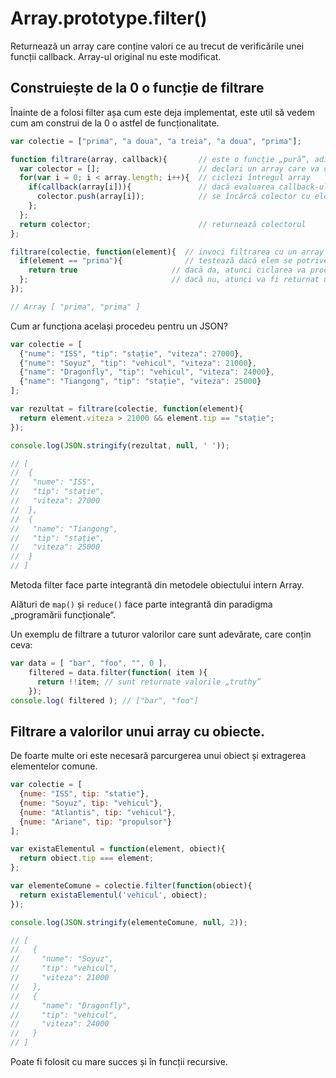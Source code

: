 # Array.prototype.filter()

Returnează un array care conține valori ce au trecut de verificările unei funcții callback.
Array-ul original nu este modificat.

## Construiește de la 0 o funcție de filtrare

Înainte de a folosi filter așa cum este deja implementat, este util să vedem cum am construi de la 0 o astfel de funcționalitate.

```js
var colectie = ["prima", "a doua", "a treia", "a doua", "prima"];

function filtrare(array, callback){       // este o funcție „pură”, adică nu modifică array-ului original
  var colector = [];                      // declari un array care va colecta valorile, dacă sunt găsite
  for(var i = 0; i < array.length; i++){  // ciclezi întregul array
    if(callback(array[i])){               // dacă evaluarea callback-ului returnează true pentru valoarea căutată
      colector.push(array[i]);            // se încărcă colector cu elementele repetate, fiecare fiind valoarea
    };
  };
  return colector;                        // returnează colectorul
};

filtrare(colectie, function(element){  // invoci filtrarea cu un array și callback. callback-ul caută true
  if(element == "prima"){              // testează dacă elem se potrivește cu valoarea căutată
    return true                     // dacă da, atunci ciclarea va produce elemente în array-ul colector.
  };                                // dacă nu, atunci va fi returnat un array gol.
});

// Array [ "prima", "prima" ]
```

Cum ar funcționa același procedeu pentru un JSON?

```js
var colectie = [
  {"nume": "ISS", "tip": "stație", "viteza": 27000},
  {"nume": "Soyuz", "tip": "vehicul", "viteza": 21000},
  {"name": "Dragonfly", "tip": "vehicul", "viteza": 24000},
  {"name": "Tiangong", "tip": "stație", "viteza": 25000}
];

var rezultat = filtrare(colectie, function(element){
  return element.viteza > 21000 && element.tip == "stație";
});

console.log(JSON.stringify(rezultat, null, ' '));

// [
//  {
//   "nume": "ISS",
//   "tip": "stație",
//   "viteza": 27000
//  },
//  {
//   "name": "Tiangong",
//   "tip": "stație",
//   "viteza": 25000
//  }
// ]
```

Metoda filter face parte integrantă din metodele obiectului intern Array.

Alături de `map()` și `reduce()` face parte integrantă din paradigma „programării funcționale”.

Un exemplu de filtrare a tuturor valorilor care sunt adevărate, care conțin ceva:

```js
var data = [ "bar", "foo", "", 0 ],
    filtered = data.filter(function( item ){
      return !!item; // sunt returnate valorile „truthy”
    });
console.log( filtered ); // ["bar", "foo"]
```

## Filtrare a valorilor unui array cu obiecte.

De foarte multe ori este necesară parcurgerea unui obiect și extragerea elementelor comune.

```js
var colectie = [
  {nume: "ISS", tip: "statie"},
  {nume: "Soyuz", tip: "vehicul"},
  {nume: "Atlantis", tip: "vehicul"},
  {nume: "Ariane", tip: "propulsor"}
];

var existaElementul = function(element, obiect){
  return obiect.tip === element;
};

var elementeComune = colectie.filter(function(obiect){
  return existaElementul('vehicul', obiect);
});

console.log(JSON.stringify(elementeComune, null, 2));

// [
//   {
//     "nume": "Soyuz",
//     "tip": "vehicul",
//     "viteza": 21000
//   },
//   {
//     "name": "Dragonfly",
//     "tip": "vehicul",
//     "viteza": 24000
//   }
// ]
```

Poate fi folosit cu mare succes și în funcții recursive.
